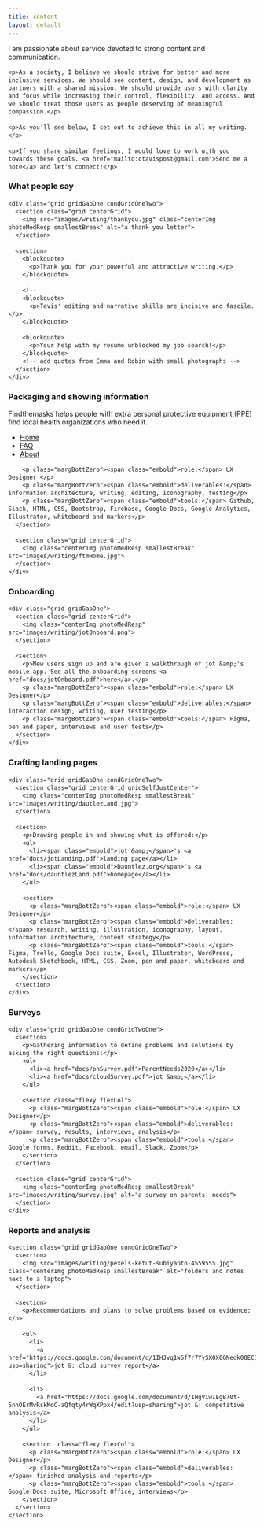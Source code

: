 ```yaml
---
title: content
layout: default
---
```

<article class="aboutContainer contMaxwidth grid centerGrid">
  <article class="centerGrid">
    <p>I am passionate about service devoted to strong content and communication.</p>

    <p>As a society, I believe we should strive for better and more inclusive services. We should see content, design, and development as partners with a shared mission. We should provide users with clarity and focus while increasing their control, flexibility, and access. And we should treat those users as people deserving of meaningful compassion.</p>

    <p>As you'll see below, I set out to achieve this in all my writing.</p>

    <p>If you share similar feelings, I would love to work with you towards these goals. <a href="mailto:ctavispost@gmail.com">Send me a note</a> and let's connect!</p>
  </article>

  <article class="medBreak centerGrid">
    <h3>What people say</h3>

    <div class="grid gridGapOne condGridOneTwo">
      <section class="grid centerGrid">
        <img src="images/writing/thankyou.jpg" class="centerImg photoMedResp smallestBreak" alt="a thank you letter">
      </section>

      <section>
        <blockquote>
          <p>Thank you for your powerful and attractive writing.</p>
        </blockquote>

        <!--
        <blockquote>
          <p>Tavis' editing and narrative skills are incisive and fascile.</p>
        </blockquote>

        <blockquote>
          <p>Your help with my resume unblocked my job search!</p>
        </blockquote>
        <!-- add quotes from Emma and Robin with small photographs -->
      </section>
    </div>
  </article>

  <article class="medBreak centerGrid">
    <h3>Packaging and showing information</h3>
    <div class="grid condGridTwoOne gridGapOne">
      <section>
        <p>Findthemasks helps people with extra personal protective equipment (PPE) find local health organizations who need it.</p>
        <ul>
          <li><a href="docs/ftmHome.pdf">Home</a></li>
          <li><a href="docs/ftmFaq.pdf">FAQ</a></li>
          <li><a href="docs/ftmAbout.pdf">About</a></li>
        </ul>

        <p class="margBottZero"><span class="embold">role:</span> UX Designer </p>
        <p class="margBottZero"><span class="embold">deliverables:</span> information architecture, writing, editing, iconography, testing</p>
        <p class="margBottZero"><span class="embold">tools:</span> Github, Slack, HTML, CSS, Bootstrap, Firebase, Google Docs, Google Analytics, Illustrator, whiteboard and markers</p>
      </section>

      <section class="grid centerGrid">
        <img class="centerImg photoMedResp smallestBreak" src="images/writing/ftmHome.jpg">
      </section>
    </div>
  </article>

  <article class="grid centerGrid medBreak">
    <h3>Onboarding</h3>

    <div class="grid gridGapOne">
      <section class="grid centerGrid">
        <img class="centerImg photoMedResp" src="images/writing/jotOnboard.png">
      </section>

      <section>
        <p>New users sign up and are given a walkthrough of jot &amp;'s mobile app. See all the onboarding screens <a href="docs/jotOnboard.pdf">here</a>.</p>
        <p class="margBottZero"><span class="embold">role:</span> UX Designer</p>
        <p class="margBottZero"><span class="embold">deliverables:</span> interaction design, writing, user testing</p>
        <p class="margBottZero"><span class="embold">tools:</span> Figma, pen and paper, interviews and user tests</p>
      </section>
    </div>
  </article>

  <article class="grid centergrid medBreak">
    <h3>Crafting landing pages</h3>

    <div class="grid gridGapOne condGridOneTwo">
      <section class="grid centerGrid gridSelfJustCenter">
        <img class="centerImg photoMedResp smallestBreak" src="images/writing/dautlezLand.jpg">
      </section>

      <section>
        <p>Drawing people in and showing what is offered:</p>
        <ul>
          <li><span class="embold">jot &amp;</span>'s <a href="docs/jotLanding.pdf">landing page</a></li>
          <li><span class="embold">Dauntlez.org</span>'s <a href="docs/dauntlezLand.pdf">homepage</a></li>
        </ul>

        <section>
          <p class="margBottZero"><span class="embold">role:</span> UX Designer</p>
          <p class="margBottZero"><span class="embold">deliverables:</span> research, writing, illustration, iconography, layout, information architecture, content strategy</p>
          <p class="margBottZero"><span class="embold">tools:</span> Figma, Trello, Google Docs suite, Excel, Illustrator, WordPress, Autodesk Sketchbook, HTML, CSS, Zoom, pen and paper, whiteboard and markers</p>
        </section>
      </section>
    </div>
  </article>

  <article class="grid centerGrid medBreak">
    <h3>Surveys</h3>

    <div class="grid gridGapOne condGridTwoOne">
      <section>
        <p>Gathering information to define problems and solutions by asking the right questions:</p>
        <ul>
          <li><a href="docs/pnSurvey.pdf">ParentNeeds2020</a></li>
          <li><a href="docs/cloudSurvey.pdf">jot &amp;</a></li>
        </ul>

        <section class="flexy flexCol">
          <p class="margBottZero"><span class="embold">role:</span> UX Designer</p>
          <p class="margBottZero"><span class="embold">deliverables:</span> survey, results, interviews, analysis</p>
          <p class="margBottZero"><span class="embold">tools:</span> Google forms, Reddit, Facebook, email, Slack, Zoom</p>
        </section>
      </section>

      <section class="grid centerGrid">
        <img class="centerImg photoMedResp smallestBreak" src="images/writing/survey.jpg" alt="a survey on parents' needs">
      </section>
    </div>
  </article>

  <article class="centerGrid medBreak">
    <h3>Reports and analysis</h3>

    <section class="grid gridGapOne condGridOneTwo">
      <section>
        <img src="images/writing/pexels-ketut-subiyanto-4559555.jpg" class="centerImg photoMedResp smallestBreak" alt="folders and notes next to a laptop">
      </section>

      <section>
        <p>Recommendations and plans to solve problems based on evidence:</p>

        <ul>
          <li>
            <a href="https://docs.google.com/document/d/1IHJvq1w5f7r7YySX0X0GNedk00ECIwRaf9I908ixWHM/edit?usp=sharing">jot &: cloud survey report</a>
          </li>

          <li>
            <a href="https://docs.google.com/document/d/1HgViwIEgB70t-5nhOErMvRskMoC-aQfqty4rWqXPpx4/edit?usp=sharing">jot &: competitive analysis</a>
          </li>
        </ul>

        <section  class="flexy flexCol">
          <p class="margBottZero"><span class="embold">role:</span> UX Designer</p>
          <p class="margBottZero"><span class="embold">deliverables:</span> finished analysis and reports</p>
          <p class="margBottZero"><span class="embold">tools:</span> Google Docs suite, Microsoft Office, interviews</p>
        </section>
      </section>
    </section>
  </article>
</article>
